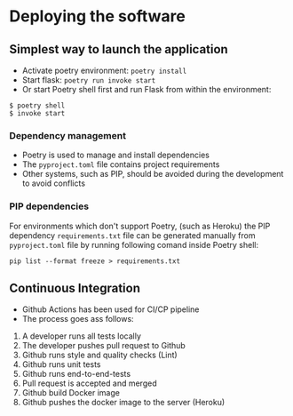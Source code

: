 # Deploying the software

## Simplest way to launch the application
- Activate poetry environment: `poetry install`
- Start flask: `poetry run invoke start`
- Or start Poetry shell first and run Flask from within the environment:
```
$ poetry shell
$ invoke start
```

### Dependency management

- Poetry is used to manage and install dependencies
- The `pyproject.toml` file contains project requirements
- Other systems, such as PIP, should be avoided during the development to avoid conflicts

### PIP dependencies

For environments which don't support Poetry, (such as Heroku) the PIP dependency `requirements.txt` file can be generated manually from `pyproject.toml` file by running following comand inside Poetry shell:
```
pip list --format freeze > requirements.txt
```
## Continuous Integration

- Github Actions has been used for CI/CP pipeline
- The process goes ass follows:

1. A developer runs all tests locally
1. The developer pushes pull request to Github
1. Github runs style and quality checks (Lint)
1. Github runs unit tests
1. Github runs end-to-end-tests
1. Pull request is accepted and merged
1. Github build Docker image
1. Github pushes the docker image to the server (Heroku)
